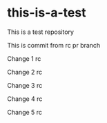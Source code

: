 # this-is-a-test
This is a test repository

This is commit from rc pr branch

Change 1 rc

Change 2 rc

Change 3 rc

Change 4 rc

Change 5 rc
